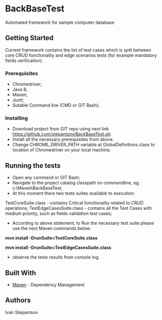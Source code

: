 # BackBaseTest
Automated framework for sample computer database

## Getting Started
Current framework contains the list of test cases which is split between core CRUD functionality and edge scenarios tests (for example mandatory fields verification).

### Prerequisites
- Chromedriver;
- Java 8; 
- Maven;
- Junit;
- Sutable Command line (CMD or GIT Bash);

### Installing
- Download project from GIT repo using next link https://github.com/stepantzov/BackBaseTest.git.
- Install all the necessary prerequisites from above. 
- Change CHROME_DRIVER_PATH variable at GlobalDefinitions.class to location of Chromedriver on your local machine;

## Running the tests 
- Open any command or GIT Bash;
- Navigate to the project catalog classpath on commandline, eg. c:\Maven\BackBaseTest;
- At this moment there two tests suites available to execution:

TestCoreSuite.class - contains Critical functionality related to CRUD operations;
TestEdgeCasesSuite.class - contains all the Test Cases with medium priority, such as fields validation test cases;

- According to above statement, to Run the necessary test suite please use the next Maven commands below:

**mvn install -DrunSuite=TestCoreSuite.class**

**mvn install -DrunSuite=TestEdgeCasesSuite.class**

- observe the tests results from console log.

## Built With
* [Maven](https://maven.apache.org/) - Dependency Management


## Authors
Ivan Stepantsov
